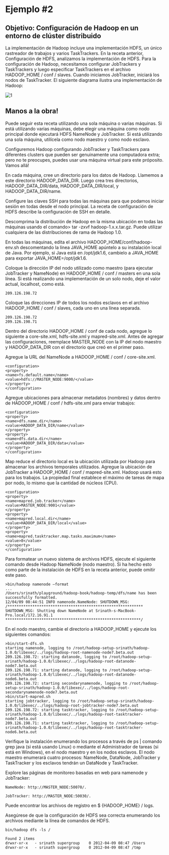 # Ejemplo #2 

## Objetivo: Configuración de Hadoop en un entorno de clúster distribuido

La implementación de Hadoop incluye una implementación HDFS, un único rastreador de trabajos y varios TaskTrackers. En la receta anterior, Configuración de HDFS, analizamos la implementación de HDFS. Para la configuración de Hadoop, necesitamos configurar JobTrackers y TaskTrackers y luego especificar TaskTrackers en el archivo HADOOP_HOME / conf / slaves. Cuando iniciamos JobTracker, iniciará los nodos de TaskTracker. El siguiente diagrama ilustra una implementación de Hadoop:

![1](imgassets/1.jpg)

## Manos a la obra!

Puede seguir esta receta utilizando una sola máquina o varias máquinas. Si está utilizando varias máquinas, debe elegir una máquina como nodo principal donde ejecutará HDFS NameNode y JobTracker. Si está utilizando una sola máquina, utilícela como nodo maestro y como nodo esclavo.

Configuremos Hadoop configurando JobTracker y TaskTrackers para diferentes clusters que pueden ser genuinamente una computadora extra; pero no te preocupes, puedes usar una máquina virtual para este próposito. Vamos allá!



En cada máquina, cree un directorio para los datos de Hadoop. Llamemos a este directorio HADOOP_DATA_DIR. Luego crea tres directorios, HADOOP_DATA_DIR/data, HADOOP_DATA_DIR/local, y HADOOP_DATA_DIR/name.

Configure las claves SSH para todas las máquinas para que podamos iniciar sesión en todas desde el nodo principal. La receta de configuración de HDFS describe la configuración de SSH en detalle.

Descomprima la distribución de Hadoop en la misma ubicación en todas las máquinas usando el comando> tar -zxvf hadoop-1.x.x.tar.gz. Puede utilizar cualquiera de las distribuciones de rama de Hadoop 1.0.

En todas las máquinas, edita el archivo HADOOP_HOME/conf/hadoop-env.sh  descomentando la línea JAVA_HOME apúntelo a su instalación local de Java. Por ejemplo, si Java está en /opt/jdk1.6, cambielo a JAVA_HOME para exportar JAVA_HOME=/opt/jdk1.6.

Coloque la dirección IP del nodo utilizado como maestro (para ejecutar JobTracker y NameNode) en HADOOP_HOME / conf / masters en una sola línea. Si está realizando una implementación de un solo nodo, deje el valor actual, localhost, como está.

 ```
209.126.198.72
 ```
Coloque las direcciones IP de todos los nodos esclavos en el archivo HADOOP_HOME / conf / slaves, cada uno en una línea separada.

 ```
209.126.198.72
209.126.198.71
 ```
Dentro del directorio HADOOP_HOME / conf de cada nodo, agregue lo siguiente a core-site.xml, hdfs-site.xml y mapred-site.xml. Antes de agregar las configuraciones, reemplace MASTER_NODE con la IP del nodo maestro y HADOOP_DATA_DIR con el directorio que creó en el primer paso.

Agregue la URL del NameNode a HADOOP_HOME / conf / core-site.xml.

 ```
<configuration>
<property>
<name>fs.default.name</name>
<value>hdfs://MASTER_NODE:9000/</value>
</property>
</configuration>
 ```
Agregue ubicaciones para almacenar metadatos (nombres) y datos dentro de HADOOP_HOME / conf / hdfs-site.xml para enviar trabajos:

 ```
<configuration>
<property>
<name>dfs.name.dir</name>
<value>HADOOP_DATA_DIR/name</value>
</property>
<property>
<name>dfs.data.dir</name>
<value>HADOOP_DATA_DIR/data</value>
</property>
</configuration>
 ```
Map reduce el directorio local es la ubicación utilizada por Hadoop para almacenar los archivos temporales utilizados. Agregue la ubicación de JobTracker a HADOOP_HOME / conf / mapred-site.xml. Hadoop usará esto para los trabajos. La propiedad final establece el máximo de tareas de mapa por nodo, lo mismo que la cantidad de núcleos (CPU).

 ```
<configuration>
<property>
<name>mapred.job.tracker</name>
<value>MASTER_NODE:9001</value>
</property>
<property>
<name>mapred.local.dir</name>
<value>HADOOP_DATA_DIR/local</value>
</property>
<property>
<name>mapred.tasktracker.map.tasks.maximum</name>
<value>8</value>
</property>
</configuration>
 ```
Para formatear un nuevo sistema de archivos HDFS, ejecute el siguiente comando desde Hadoop NameNode (nodo maestro). Si ha hecho esto como parte de la instalación de HDFS en la receta anterior, puede omitir este paso.

 ```
>bin/hadoop namenode –format
...
/Users/srinath/playground/hadoop-book/hadoop-temp/dfs/name has been successfully formatted.
12/04/09 08:44:51 INFO namenode.NameNode: SHUTDOWN_MSG:
/************************************************************
SHUTDOWN_MSG: Shutting down NameNode at Srinath-s-MacBook-Pro.local/172.16.91.1
************************************************************/
 ```
 
En el nodo maestro, cambie el directorio a HADOOP_HOME y ejecute los siguientes comandos:

 ```
>bin/start-dfs.sh
starting namenode, logging to /root/hadoop-setup-srinath/hadoop-1.0.0/libexec/../logs/hadoop-root-namenode-node7.beta.out
209.126.198.72: starting datanode, logging to /root/hadoop-setup-srinath/hadoop-1.0.0/libexec/../logs/hadoop-root-datanode-node7.beta.out
209.126.198.71: starting datanode, logging to /root/hadoop-setup-srinath/hadoop-1.0.0/libexec/../logs/hadoop-root-datanode-node6.beta.out
209.126.198.72: starting secondarynamenode, logging to /root/hadoop-setup-srinath/hadoop-1.0.0/libexec/../logs/hadoop-root-secondarynamenode-node7.beta.out
>bin/start-mapred.sh
starting jobtracker, logging to /root/hadoop-setup-srinath/hadoop-1.0.0/libexec/../logs/hadoop-root-jobtracker-node7.beta.out
209.126.198.72: starting tasktracker, logging to /root/hadoop-setup-srinath/hadoop-1.0.0/libexec/../logs/hadoop-root-tasktracker-node7.beta.out
209.126.198.71: starting tasktracker, logging to /root/hadoop-setup-srinath/hadoop-1.0.0/libexec/../logs/hadoop-root-tasktracker-node6.beta.out
 ```
Verifique la instalación enumerando los procesos a través de ps | comando grep java (si está usando Linux) o mediante el Administrador de tareas (si está en Windows), en el nodo maestro y en los nodos esclavos. El nodo maestro enumerará cuatro procesos: NameNode, DataNode, JobTracker y TaskTracker y los esclavos tendrán un DataNode y TaskTracker.

Explore las páginas de monitoreo basadas en web para namenode y JobTracker:

```
NameNode: http://MASTER_NODE:50070/.

JobTracker: http://MASTER_NODE:50030/.
```

Puede encontrar los archivos de registro en $ {HADOOP_HOME} / logs.

Asegúrese de que la configuración de HDFS sea correcta enumerando los archivos mediante la línea de comandos de HDFS.

```
bin/hadoop dfs -ls /

Found 2 items
drwxr-xr-x   - srinath supergroup    0 2012-04-09 08:47 /Users
drwxr-xr-x   - srinath supergroup    0 2012-04-09 08:47 /tmp
```
